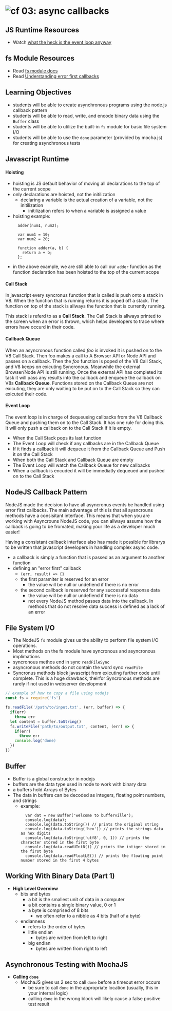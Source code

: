 ![cf](http://i.imgur.com/7v5ASc8.png) 03: async callbacks
=====================================

## JS Runtime Resources
* Watch [what the heck is the event loop anyway]

## fs Module Resources
* Read [fs module docs]
* Read [Understanding error first callbacks](http://fredkschott.com/post/2014/03/understanding-error-first-callbacks-in-node-js/)

## Learning Objectives
* students will be able to create asynchronous programs using the node.js callback pattern
* students will be able to read, write, and encode binary data using the `Buffer` class
* students will be able to utilize the built-in `fs` module for basic file system I/O
* students will be able to use the `done` parameter (provided by mocha.js) for creating asynchronous tests

## Javascript Runtime
#### Hoisting
* hoisting is JS default behavior of moving all declarations to the top of the current scope
* only declarations are hoisted, not the initilization
  * declaring a variable is the actual creation of a variable, not the initilization
    * initilization refers to when a variable is assigned a value
* hoisting example:
  ```
    adder(num1, num2);

    var num1 = 10;
    var num2 = 20;

    function adder(a, b) {
      return a + b;
    };
  ```
* in the above example, we are still able to call our `adder` function as the function declaration has been hoisted to the top of the current scope

#### Call Stack
In javascript every syncronus function that is called is push onto a stack in V8. When the function that is running returns it is poped off a stack. The function on top of the stack is allways the function that is currently running. 

This stack is referd to as a **Call Stack**. The Call Stack is allways printed to the screen when an error is thrown, which helps developers to trace where errors have occurd in their code.

#### Callback Queue
When an asyncronous function called *foo* is invoked it is pushed on to the V8 Call Stack. Then foo makes a call to A Browser API or Node API and passes on a callback. Then the *foo* function is poped of the V8 Call Stack, and V8 keeps on exicuting Syncronous. Meanwhile the external Browser/Node API is still running. Once the external API has completed its task it will pass any results into the callback and enqueue the callback on V8s **Callback Queue**. Functions stored on the Callback Queue are not exicuting, they are only waiting to be put on to the Call Stack so they can exicuted their code.

#### Event Loop
The event loop is in charge of dequeueing callbacks from the V8 Callback Queue and pushing them on to the Call Stack. It has one rule for doing this. It will only push a callback on to the Call Stack if it is empty.
* When the Call Stack pops its last function
 * The Event Loop will check if any callbacks are in the Callback Queue
 * If it finds a callback it will dequeue it from the Callback Queue and Push it on the Call Stack
* When both the Call Stack and Callback Queue are empty
 * The Event Loop will watch the Callback Queue for new callbacks
 * When a callback is encuded it will be immediatly dequeued and pushed on to the Call Stack

## NodeJS Callback Pattern
NodeJS made the decision to have all asyncronus events be handled using error first callbacks. The main advantage of this is that all aysncrouns methods have a consisitant interface. This means that when you are working with Asyncrouns NodeJS code, you can allways assume how the callback is going to be fromated, making your life as a developer much easier! 

Having a consistant callback interface also has made it possible for librarys to be written that javascript developers in handling complex async code. 

* a callback is simply a function that is passed as an argument to another function
* defining an "error first" callback
  * `(err, result) => {}`
  * the first paramiter is reserved for an error 
    * the value will be null or undefiend if there is no error
  * the second callback is reserved for any successful response data 
    * the value will be null or undefiend if there is no data
    * not every NodeJS method passes data into the callback. In methods that do not resolve data success is defined as a lack of an error

## File System I/O
* The NodeJS `fs` module gives us the ability to perform file system I/O operations. 
* Most methods on the fs module have syncronous and asyncronous implimations
* syncronous methos end in sync `readFileSync`
* asyncronous methods do not contain the word sync `readFile`
* Syncronus methods block javascript from exicuting further code until complete. This is a huge drawback, theirfor Syncronous methods are rarely if not used in webserver development

``` javascript
// example of how to copy a file using nodejs
const fs = require('fs')

fs.readFile('/path/to/input.txt', (err, buffer) => {
  if(err)
    throw err
  let content = buffer.toString()
  fs.writeFile('path/to/output.txt', content, (err) => {
    if(err)
      throw err
    console.log('done)
  })
})
```

## Buffer
* Buffer is a global constructor in nodejs
* buffers are the data type used in node to work with binary data
* a buffers hold Arrays of Bytes
* The data in buffers can be decoded as integers, floating point numbers, and strings
  * example:
    ```
      var dat = new Buffer('welcome to bufferville');
      console.log(data);
      console.log(data.toString()) // prints the original string
      console.log(data.toString('hex')) // prints the strings data as hex digits
      console.log(data.toString('utf8', 0, 1)) // prints the character stored in the first byte
      console.log(data.readUInt8()) // prints the intiger stored in the first byte 
      console.log(data.readFloatLE()) // prints the floating point number stored in the first 4 bytes
    ```
    
## Working With Binary Data (Part 1)
  * **High Level Overview**
    * bits and bytes
      * a bit is the smallest unit of data in a computer
      * a bit contains a single binary value, 0 or 1
      * a byte is comprised of 8 bits
        * we often refer to a nibble as 4 bits (half of a byte)
    * endianness
      * refers to the order of bytes
      * little endian
        * bytes are written from left to right
      * big endian
        * bytes are written from right to left



## Asynchronous Testing with MochaJS
  * **Calling `done`**
    * MochaJS gives us 2 sec to call `done` before a timeout error occurs
      * be sure to call `done` in the appropriate location (usually, this in your internal logic)
      * calling `done` in the wrong block will likely cause a false positive test result

<!--links -->
[what the heck is the event loop anyway]: https://www.youtube.com/watch?v=8aGhZQkoFbQ
[fs module docs]: https://nodejs.org/dist/latest-v6.x/docs/api/fs.html

